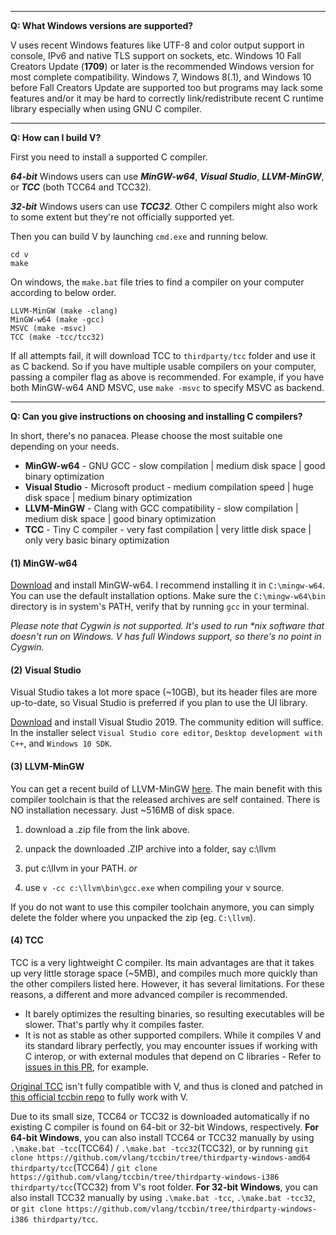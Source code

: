 ***

**Q: What Windows versions are supported?**

V uses recent Windows features like UTF-8 and color output support in console, IPv6 and native TLS support on sockets, etc. Windows 10 Fall Creators Update (**1709**) or later is the recommended Windows version for most complete compatibility. Windows 7, Windows 8(.1), and Windows 10 before Fall Creators Update are supported too but programs may lack some features and/or it may be hard to correctly link/redistribute recent C runtime library especially when using GNU C compiler.

***

**Q: How can I build V?**

First you need to install a supported C compiler.

**_64-bit_** Windows users can use **_MinGW-w64_**, **_Visual Studio_**, **_LLVM-MinGW_**, or **_TCC_** (both TCC64 and TCC32). 

**_32-bit_** Windows users can use **_TCC32_**. Other C compilers might also work to some extent but they're not officially supported yet.

Then you can build V by launching `cmd.exe` and running below.

```
cd v
make
```

On windows, the `make.bat` file tries to find a compiler on your computer according to below order. 
```
LLVM-MinGW (make -clang)
MinGW-w64 (make -gcc)
MSVC (make -msvc)
TCC (make -tcc/tcc32)
```
If all attempts fail, it will download TCC to `thirdparty/tcc` folder and use it as C backend. So if you have multiple usable compilers on your computer, passing a compiler flag as above is recommended. For example, if you have both MinGW-w64 AND MSVC, use `make -msvc` to specify MSVC as backend. 

***

**Q: Can you give instructions on choosing and installing C compilers?**

In short, there's no panacea. Please choose the most suitable one depending on your needs. 

* **MinGW-w64** - GNU GCC - slow compilation | medium disk space | good binary optimization
* **Visual Studio** - Microsoft product - medium compilation speed | huge disk space | medium binary optimization
* **LLVM-MinGW** - Clang with GCC compatibility - slow compilation | medium disk space | good binary optimization
* **TCC** - Tiny C compiler - very fast compilation | very little disk space | only very basic binary optimization

#### (1) MinGW-w64

[Download](https://github.com/vlang/v/releases/download/v0.1.10/mingw-w64-install.exe) and install MinGW-w64. I recommend installing it in `C:\mingw-w64`. You can use the default installation options. Make sure the `C:\mingw-w64\bin` directory is in system's PATH, verify that by running `gcc` in your terminal.

_Please note that Cygwin is not supported. It's used to run *nix software that doesn't run on Windows. V has full Windows support, so there's no point in Cygwin._

#### (2) Visual Studio

Visual Studio takes a lot more space (~10GB), but its header files are more up-to-date, so Visual Studio is preferred if you plan to use the UI library.

[Download](https://visualstudio.microsoft.com/vs/) and install Visual Studio 2019. The community edition will suffice. In the installer select `Visual Studio core editor`, `Desktop development with C++`, and `Windows 10 SDK`.

#### (3) LLVM-MinGW

You can get a recent build of LLVM-MinGW [here](https://github.com/mstorsjo/llvm-mingw/releases). The main benefit with this compiler toolchain is that the released archives are self contained. There is NO installation necessary. Just ~516MB of disk space.

1) download a .zip file from the link above.

2) unpack the downloaded .ZIP archive into a folder, say c:\llvm

3) put c:\llvm in your PATH.
*or*
3) use `v -cc c:\llvm\bin\gcc.exe` when compiling your v source.

If you do not want to use this compiler toolchain anymore, you can simply delete the folder where you unpacked the zip (eg. `C:\llvm`).

#### (4) TCC

TCC is a very lightweight C compiler. Its main advantages are that it takes up very little storage space (~5MB), and compiles much more quickly than the other compilers listed here. However, it has several limitations. For these reasons, a different and more advanced compiler is recommended.
 - It barely optimizes the resulting binaries, so resulting executables will be slower. That's partly why it compiles faster.
 - It is not as stable as other supported compilers. While it compiles V and its standard library perfectly, you may encounter issues if working with C interop, or with external modules that depend on C libraries - Refer to [issues in this PR](https://github.com/vlang/v/pull/9030), for example.

[Original TCC](https://repo.or.cz/tinycc.git) isn't fully compatible with V, and thus is cloned and patched in [this official tccbin repo](https://github.com/vlang/tccbin) to fully work with V.

Due to its small size, TCC64 or TCC32 is downloaded automatically if no existing C compiler is found on 64-bit or 32-bit Windows, respectively. **For 64-bit Windows**, you can also install TCC64 or TCC32 manually by using `.\make.bat -tcc`(TCC64) / `.\make.bat -tcc32`(TCC32), or by running `git clone https://github.com/vlang/tccbin/tree/thirdparty-windows-amd64 thirdparty/tcc`(TCC64) / `git clone https://github.com/vlang/tccbin/tree/thirdparty-windows-i386 thirdparty/tcc`(TCC32) from V's root folder. **For 32-bit Windows**, you can also install TCC32 manually by using `.\make.bat -tcc`, `.\make.bat -tcc32`, or `git clone https://github.com/vlang/tccbin/tree/thirdparty-windows-i386 thirdparty/tcc`.
